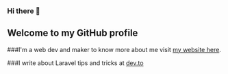 ### Hi there 👋
## Welcome to my GitHub profile

###I'm a web dev and maker to know more about me visit [my website here](www.google.com).

###I write about Laravel tips and tricks at [dev.to](dev.to)
